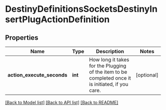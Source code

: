 # DestinyDefinitionsSocketsDestinyInsertPlugActionDefinition

## Properties
Name | Type | Description | Notes
------------ | ------------- | ------------- | -------------
**action_execute_seconds** | **int** | How long it takes for the Plugging of the item to be completed once it is initiated, if you care. | [optional] 

[[Back to Model list]](../README.md#documentation-for-models) [[Back to API list]](../README.md#documentation-for-api-endpoints) [[Back to README]](../README.md)


